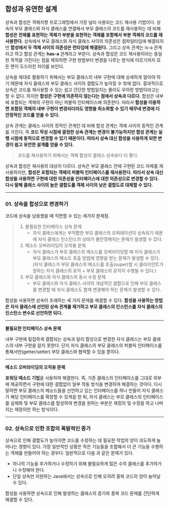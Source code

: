 ## 합성과 유연한 설계

상속과 합성은 객체지향 프로그래밍에서 가장 널리 사용되는 코드 재사용 기법이다. 상속이 부모 클래스와 자식 클래스를 연결해서 부모 클래스의 코드를 재사용하는 데 비해 **합성은 전체를 표현하는 객체가 부분을 표현하는 객체를 포함해서 부분 객체의 코드를 재사용한다.** 상속에서 부모 클래스와 자식 클래스 사이의 의존성은 컴파일타임에 해결되지만 **합성에서 두 객체 사이의 의존성은 런타임에 해결된다.** 그리고 상속 관계는 is-a 관계라고 하고 합성 관계는 **has-a** 관계라고 부른다. 상속과 합성은 코드 재사용이라는 동일한 목적을 가진다는 점을 제외하면 구현 방법부터 변경을 다루는 방식에 이르기까지 모든 면이 도드라진 차이를 보인다.

상속을 제대로 활용하기 위해서는 부모 클래스의 내부 구현에 대해 상세하게 알아야 하기 때문에 자식 클래스와 부모 클래스 사이의 결합도가 높아질 수 밖에 없다. 결과적으로 상속은 코드를 재사용할 수 있는 쉽고 간단한 방법일지는 몰라도 우아한 방법이라고는 할 수 없다. 하지만 **합성은 구현에 의존하지 않는다는 점에서 상속과 다르다.** 합성은 내부에 포함되는 객체의 구현이 아닌 퍼블릭 인터페이스에 의존한다. 따라서 **합성을 이용하면 포함된 객체의 내부 구현이 변경되더라도 영향을 최소화할 수 있기 때무네 변경에 더 안정적인 코드를 얻을 수 있다.**

상속 관계는 클래스 사이의 정적인 관계인 데 비해 합성 관계는 객체 사이의 동적인 관계를 가진다. 즉 **코드 작성 시점에 결정한 상속 관계는 변경이 불가능하지만 합성 관계는 실행 시점에 동적으로 변경할 수 있기 때문이다. 따라서 상속 대신 합성을 사용하게 되면 변경이 쉽고 유연한 설계를 얻을 수 있다.**

> 코드를 재사용하기 위해서는 객체 합성이 클래스 상속보다 더 좋다.

상속과 합성은 재사용의 대상이 다르다. 상속은 부모 클래스 안에 구현된 코드 자체를 재사용하지만, **합성은 포함되는 객체의 퍼블릭 인터페이스를 재사용한다. 따라서 상속 대신 합성을 사용하면 구현에 대한 의존성을 인터페이스에 대한 의존성으로 변경할 수 있다. 다시 말해 클래스 사이의 높은 결합도를 객체 사이의 낮은 결합도로 대체할 수 있다.**

---

### 01. 상속을 합성으로 변경하기

코드에 상속을 남용했을 때 직면할 수 있는 세가지 문제점.

> 1. 불필요한 인터페이스 상속 문제
>    - 자식 클래스에게는 부적합한 부모 클래스의 오퍼레이션이 상속되기 때문에 자식 클래스 인스턴스의 상태가 불안정해지는 문제가 발생할 수 있다.
> 2. 메소드 오버라이딩의 오작용 문제
>    - 자식 클래스가 부모 클래스의 메소드를 오버라이딩할 때 자식 클래스가 부모 클래스의 메소드 호출 방법에 영향을 받는 문제가 발생할 수 있다.(자식 클래스가 부모 클래스의 메소드를 호출(super)할 시 클라이언트가 원하는 자식 클래스의 로직 + 부모 클래스의 로직이 수행될 수 있다.)
> 3. 부모 클래스와 자식 클래스의 동시 수정 문제
>    - 부모 클래스와 자식 클래스 사이의 개념적인 결합으로 인해 부모 클래스를 변경할 때 자식 클래스도 함께 변경해야 하는 문제가 발생할 수 있다.

합성을 사용하면 상속이 초래하는 세 가지 문제를 해결할 수 있다. **합성을 사용하는 방법은 자식 클래스에 선언된 상속 관계를 제거하고 부모 클래스의 인스턴스를 자식 클래스의 인스턴스 변수로 선언하면 되다.**

---

**불필요한 인터페이스 상속 문제**

내부 구현에 밀접하게 결합되는 상속과 달리 합성으로 변경한 자식 클래스는 부모 클래스의 내부 구현을 알지 못한다. 단지 자식 클래스의 부모 클래스의 퍼블릭 인터페이스를 통해서만(getter/setter) 부모 클래스와 협력할 수 있을 뿐이다.

---

**메소드 오버라이딩의 오작용 문제**

**포워딩 메소드 기법**을 사용하여 해결한다. 즉, 기존 클래스의 인터페이스를 그대로 외부에 제공하면서 구현에 대한 결합없이 일부 작동 방식을 변경하여 해결하는 것이다. 다시 말하면 부모 클래스의 메소드들을 선언하고 있는 인터페이스를 하나 만들어 자식 클래스가 해당 인터페이스를 확장할 수 있게끔 한 뒤, 자식 클래스는 부모 클래스의 인터페이스를 실체화 및 부모 클래스를 합성하여 변경을 원하는 부분은 재정의 및 수정을 하고 나머지는 재정의만 하는 방식이다.

---

### 02. 상속으로 인한 조합의 폭발적인 증가

상속으로 인해 결합도가 높아지면 코드를 수정하는 데 필요한 작업의 양이 과도하게 늘어나는 경향이 있다. 가장 일반적인 상황은 작은 기능들을 조합해서 더 큰 기능을 수행하는 객체를 만들어야 하는 경우다. 일반적으로 다음 과 같은 문제가 있다.

- 하나의 기능을 추가하거나 수정하기 위해 불필요하게 많은 수의 클래스를 추가하거나 수정해야 한다.
- 단일 상속만 지원하는 Java에서는 상속으로 인해 오히려 중복 코드의 양이 늘어날 수 있다.

합성을 사용하면 상속으로 인해 발생하는 클래스의 증가와 중복 코드 문제를 간단하게 해결할 수 있다.





